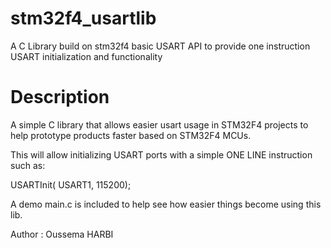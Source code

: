 stm32f4_usartlib
================

A C Library build on stm32f4 basic USART API to provide one instruction USART initialization and functionality

Description
===========

 A simple C library that allows easier  usart usage in STM32F4 projects to help prototype products faster based on
 STM32F4 MCUs.
 
 This will allow initializing USART ports with a simple ONE LINE instruction such as:
 
  USARTInit( USART1, 115200);
  
 A demo main.c is included to help see how easier things become using this lib.
 
 Author : Oussema HARBI
 
